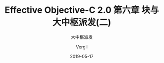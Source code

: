---
layout:     post
title:      Effective Objective-C 2.0 第六章 块与大中枢派发(二)
subtitle:   大中枢派发
date:       2019-05-17
author:     Vergil
header-img: img/post-bg-cook.jpg
catalog: true
tags:
    - iOS
    - Effective Objective-C 2.0
---